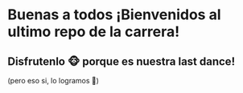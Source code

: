 # Buenas a todos ¡Bienvenidos al ultimo repo de la carrera! 
## Disfrutenlo 🐵 porque es nuestra last dance!

(pero eso si, lo logramos 🤡)
